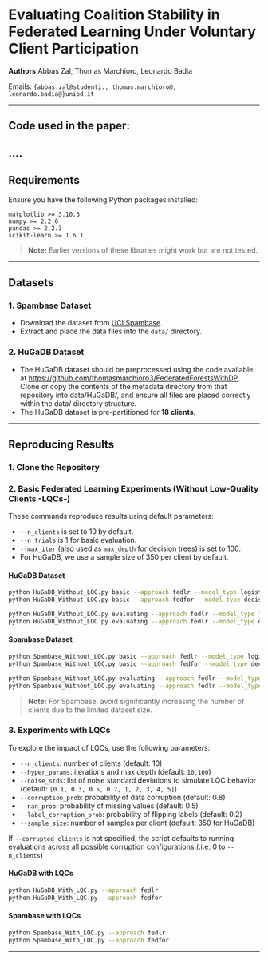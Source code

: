 # Evaluating Coalition Stability in Federated Learning Under Voluntary Client Participation

**Authors**
Abbas Zal, Thomas Marchioro, Leonardo Badia

Emails: `{abbas.zal@studenti., thomas.marchioro@, leonardo.badia@}unipd.it`

---

## Code used in the paper:

....
---

## Requirements

Ensure you have the following Python packages installed:

```
matplotlib >= 3.10.3  
numpy >= 2.2.6  
pandas >= 2.2.3  
scikit-learn >= 1.6.1
```

>  **Note:** Earlier versions of these libraries might work but are not tested.

---

## Datasets

### 1. Spambase Dataset

* Download the dataset from [UCI Spambase](https://archive.ics.uci.edu/static/public/94/spambase.zip).
* Extract and place the data files into the `data/` directory.

### 2. HuGaDB Dataset

* The HuGaDB dataset should be preprocessed using the code available at https://github.com/thomasmarchioro3/FederatedForestsWithDP.
Clone or copy the contents of the metadata directory from that repository into data/HuGaDB/, and ensure all files are placed correctly within the data/ directory structure.
* The HuGaDB dataset is pre-partitioned for **18 clients**.

---

## Reproducing Results

### 1. Clone the Repository

### 2. Basic Federated Learning Experiments (Without Low-Quality Clients -LQCs-)

These commands reproduce results using default parameters:

* `--n_clients` is set to 10 by default.
* `--n_trials` is 1 for basic evaluation.
* `--max_iter` (also used as `max_depth` for decision trees) is set to 100.
* For HuGaDB, we use a sample size of 350 per client by default.

#### HuGaDB Dataset

```bash
python HuGaDB_Without_LQC.py basic --approach fedlr --model_type logistic
python HuGaDB_Without_LQC.py basic --approach fedfor --model_type decisiontree

python HuGaDB_Without_LQC.py evaluating --approach fedlr --model_type logistic
python HuGaDB_Without_LQC.py evaluating --approach fedlr --model_type decisiontree
```

#### Spambase Dataset

```bash
python Spambase_Without_LQC.py basic --approach fedlr --model_type logistic
python Spambase_Without_LQC.py basic --approach fedfor --model_type decisiontree

python Spambase_Without_LQC.py evaluating --approach fedlr --model_type logistic
python Spambase_Without_LQC.py evaluating --approach fedlr --model_type decisiontree
```

> **Note:** For Spambase, avoid significantly increasing the number of clients due to the limited dataset size.

### 3. Experiments with LQCs

To explore the impact of LQCs, use the following parameters:

* `--n_clients`: number of clients (default: 10)
* `--hyper_params`: iterations and max depth (default: `10,100`)
* `--noise_stds`: list of noise standard deviations to simulate LQC behavior (default: `[0.1, 0.3, 0.5, 0.7, 1, 2, 3, 4, 5]`)
* `--corruption_prob`: probability of data corruption (default: 0.8)
* `--nan_prob`: probability of missing values (default: 0.5)
* `--label_corruption_prob`: probability of flipping labels (default: 0.2)
* `--sample_size`: number of samples per client (default: 350 for HuGaDB)

If `--corrupted_clients` is not specified, the script defaults to running evaluations across all possible corruption configurations.(.i.e. 0 to `--n_clients`)

#### HuGaDB with LQCs

```bash
python HuGaDB_With_LQC.py --approach fedlr
python HuGaDB_With_LQC.py --approach fedfor
```

#### Spambase with LQCs

```bash
python Spambase_With_LQC.py --approach fedlr
python Spambase_With_LQC.py --approach fedfor
```

---

